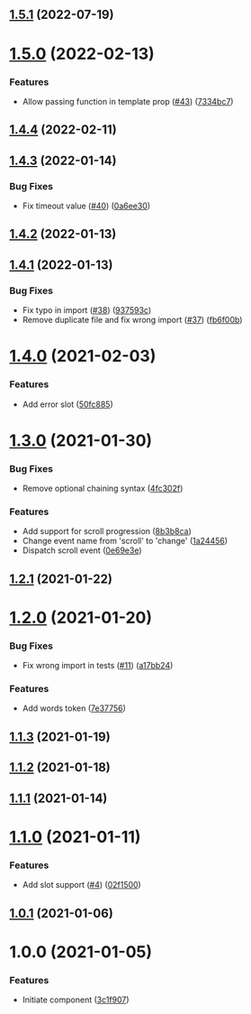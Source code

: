 ## [1.5.1](https://github.com/untemps/svelte-readotron/compare/v1.5.0...v1.5.1) (2022-07-19)

# [1.5.0](https://github.com/untemps/svelte-readotron/compare/v1.4.4...v1.5.0) (2022-02-13)


### Features

* Allow passing function in template prop ([#43](https://github.com/untemps/svelte-readotron/issues/43)) ([7334bc7](https://github.com/untemps/svelte-readotron/commit/7334bc7564b6bbb1ac03c1e0013158fd95d70e6f))

## [1.4.4](https://github.com/untemps/svelte-readotron/compare/v1.4.3...v1.4.4) (2022-02-11)

## [1.4.3](https://github.com/untemps/svelte-readotron/compare/v1.4.2...v1.4.3) (2022-01-14)


### Bug Fixes

* Fix timeout value ([#40](https://github.com/untemps/svelte-readotron/issues/40)) ([0a6ee30](https://github.com/untemps/svelte-readotron/commit/0a6ee30b80fdc8e8a10df0febbc9cd876a585eeb))

## [1.4.2](https://github.com/untemps/svelte-readotron/compare/v1.4.1...v1.4.2) (2022-01-13)

## [1.4.1](https://github.com/untemps/svelte-readotron/compare/v1.4.0...v1.4.1) (2022-01-13)


### Bug Fixes

* Fix typo in import ([#38](https://github.com/untemps/svelte-readotron/issues/38)) ([937593c](https://github.com/untemps/svelte-readotron/commit/937593c1a51d03cd900b25593c964ee2e5b0ae75))
* Remove duplicate file and fix wrong import ([#37](https://github.com/untemps/svelte-readotron/issues/37)) ([fb6f00b](https://github.com/untemps/svelte-readotron/commit/fb6f00b4489e7381e1a5f9a33f04f3756407a343))

# [1.4.0](https://github.com/untemps/svelte-readotron/compare/v1.3.0...v1.4.0) (2021-02-03)


### Features

* Add error slot ([50fc885](https://github.com/untemps/svelte-readotron/commit/50fc88593aa56239ffec5b96da4f1220ff2b9263))

# [1.3.0](https://github.com/untemps/svelte-readotron/compare/v1.2.1...v1.3.0) (2021-01-30)


### Bug Fixes

* Remove optional chaining syntax ([4fc302f](https://github.com/untemps/svelte-readotron/commit/4fc302fad101d279c3e4adeed7f87258ce71507d))


### Features

* Add support for scroll progression ([8b3b8ca](https://github.com/untemps/svelte-readotron/commit/8b3b8ca7c902eaf3493ce789d83ebba8d30bbf50))
* Change event name from 'scroll' to 'change' ([1a24456](https://github.com/untemps/svelte-readotron/commit/1a244560dfc3548286eb65c2117c68e7460aa9e3))
* Dispatch scroll event ([0e69e3e](https://github.com/untemps/svelte-readotron/commit/0e69e3ec69716988393cefe36666f9fe584dbb03))

## [1.2.1](https://github.com/untemps/svelte-readotron/compare/v1.2.0...v1.2.1) (2021-01-22)

# [1.2.0](https://github.com/untemps/svelte-readotron/compare/v1.1.3...v1.2.0) (2021-01-20)


### Bug Fixes

* Fix wrong import in tests ([#11](https://github.com/untemps/svelte-readotron/issues/11)) ([a17bb24](https://github.com/untemps/svelte-readotron/commit/a17bb246fef75704f4dc230d88756526b962c703))


### Features

* Add words token ([7e37756](https://github.com/untemps/svelte-readotron/commit/7e377562e149957ac700d6f8bc34c07dadf6fbe7))

## [1.1.3](https://github.com/untemps/svelte-readotron/compare/v1.1.2...v1.1.3) (2021-01-19)

## [1.1.2](https://github.com/untemps/svelte-readotron/compare/v1.1.1...v1.1.2) (2021-01-18)

## [1.1.1](https://github.com/untemps/svelte-readotron/compare/v1.1.0...v1.1.1) (2021-01-14)

# [1.1.0](https://github.com/untemps/svelte-readotron/compare/v1.0.1...v1.1.0) (2021-01-11)


### Features

* Add slot support ([#4](https://github.com/untemps/svelte-readotron/issues/4)) ([02f1500](https://github.com/untemps/svelte-readotron/commit/02f1500ca2d71bf77389812c26ce3a35e3b375e6))

## [1.0.1](https://github.com/untemps/svelte-readotron/compare/v1.0.0...v1.0.1) (2021-01-06)

# 1.0.0 (2021-01-05)


### Features

* Initiate component ([3c1f907](https://github.com/untemps/svelte-readotron/commit/3c1f907180d0998be37a6b8c49f7c999b0b837a1))

